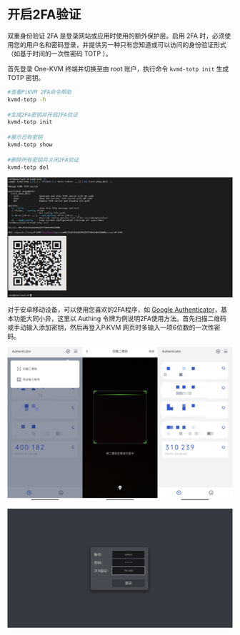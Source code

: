 # 开启2FA验证

双重身份验证 2FA 是登录网站或应用时使用的额外保护层。启用 2FA 时，必须使用您的用户名和密码登录，并提供另一种只有您知道或可以访问的身份验证形式（如基于时间的一次性密码 TOTP ）。

首先登录 One-KVM 终端并切换至由 root 账户，执行命令 `kvmd-totp init` 生成 TOTP 密钥。

```bash
#查看PiKVM 2FA命令帮助
kvmd-totp -h

#生成2FA密钥并开启2FA验证
kvmd-totp init

#展示已有密钥
kvmd-totp show

#删除所有密钥并关闭2FA验证
kvmd-totp del
```

![image-20240610104228226](./img/image-20240610104228226.png)

对于安卓移动设备，可以使用您喜欢的2FA程序，如 [Google Authenticator](https://play.google.com/store/apps/details?id=com.google.android.apps.authenticator2)，基本功能大同小异，这里以 Authing 令牌为例说明2FA使用方法。首先扫描二维码或手动输入添加密钥，然后再登入PiKVM 网页时多输入一项6位数的一次性密码。

![IMG_20240610_104719](./img/IMG_20240610_104719.png)

![image-20240610105349638](./img/image-20240610105349638.png)
